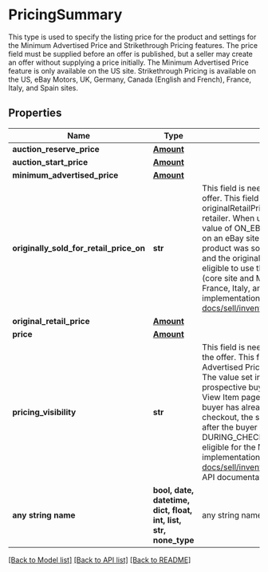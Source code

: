 # PricingSummary

This type is used to specify the listing price for the product and settings for the Minimum Advertised Price and Strikethrough Pricing features. The price field must be supplied before an offer is published, but a seller may create an offer without supplying a price initially. The Minimum Advertised Price feature is only available on the US site. Strikethrough Pricing is available on the US, eBay Motors, UK, Germany, Canada (English and French), France, Italy, and Spain sites.

## Properties
Name | Type | Description | Notes
------------ | ------------- | ------------- | -------------
**auction_reserve_price** | [**Amount**](Amount.md) |  | [optional] 
**auction_start_price** | [**Amount**](Amount.md) |  | [optional] 
**minimum_advertised_price** | [**Amount**](Amount.md) |  | [optional] 
**originally_sold_for_retail_price_on** | **str** | This field is needed if the Strikethrough Pricing (STP) feature will be used in the offer. This field indicates that the product was sold for the price in the originalRetailPrice field on an eBay site, or sold for that price by a third-party retailer. When using the createOffer or updateOffer calls, the seller will pass in a value of ON_EBAY to indicate that the product was sold for the originalRetailPrice on an eBay site, or the seller will pass in a value of OFF_EBAY to indicate that the product was sold for the originalRetailPrice through a third-party retailer. This field and the originalRetailPrice field are only applicable if the seller and listing are eligible to use the Strikethrough Pricing feature, a feature which is limited to the US (core site and Motors), UK, Germany, Canada (English and French versions), France, Italy, and Spain sites. This field will be returned if set for the offer. For implementation help, refer to &lt;a href&#x3D;&#39;https://developer.ebay.com/api-docs/sell/inventory/types/slr:SoldOnEnum&#39;&gt;eBay API documentation&lt;/a&gt; | [optional] 
**original_retail_price** | [**Amount**](Amount.md) |  | [optional] 
**price** | [**Amount**](Amount.md) |  | [optional] 
**pricing_visibility** | **str** | This field is needed if the Minimum Advertised Price (MAP) feature will be used in the offer. This field is only applicable if an eligible US seller is using the Minimum Advertised Price (MAP) feature and a minimumAdvertisedPrice has been specified. The value set in this field will determine whether the MAP price is shown to a prospective buyer prior to checkout through a pop-up window accessed from the View Item page, or if the MAP price is not shown until the checkout flow after the buyer has already committed to buying the item. To show the MAP price prior to checkout, the seller will set this value to PRE_CHECKOUT. To show the MAP price after the buyer already commits to buy the item, the seller will set this value to DURING_CHECKOUT. This field will be ignored if the seller and/or the listing is not eligible for the MAP feature. This field will be returned if set for the offer. For implementation help, refer to &lt;a href&#x3D;&#39;https://developer.ebay.com/api-docs/sell/inventory/types/slr:MinimumAdvertisedPriceHandlingEnum&#39;&gt;eBay API documentation&lt;/a&gt; | [optional] 
**any string name** | **bool, date, datetime, dict, float, int, list, str, none_type** | any string name can be used but the value must be the correct type | [optional]

[[Back to Model list]](../README.md#documentation-for-models) [[Back to API list]](../README.md#documentation-for-api-endpoints) [[Back to README]](../README.md)


